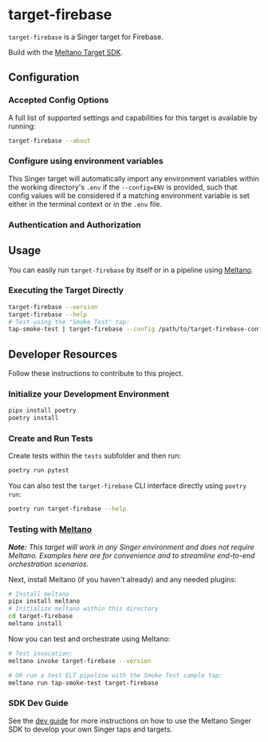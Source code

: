 # target-firebase

`target-firebase` is a Singer target for Firebase.

Build with the [Meltano Target SDK](https://sdk.meltano.com).

<!--

Developer TODO: Update the below as needed to correctly describe the install procedure. For instance, if you do not have a PyPI repo, or if you want users to directly install from your git repo, you can modify this step as appropriate.

## Installation

Install from PyPI:

```bash
pipx install target-firebase
```

Install from GitHub:

```bash
pipx install git+https://github.com/ORG_NAME/target-firebase.git@main
```

-->

## Configuration

### Accepted Config Options

<!--
Developer TODO: Provide a list of config options accepted by the target.

This section can be created by copy-pasting the CLI output from:

```
target-firebase --about --format=markdown
```
-->

A full list of supported settings and capabilities for this
target is available by running:

```bash
target-firebase --about
```

### Configure using environment variables

This Singer target will automatically import any environment variables within the working directory's
`.env` if the `--config=ENV` is provided, such that config values will be considered if a matching
environment variable is set either in the terminal context or in the `.env` file.

### Authentication and Authorization

<!--
Developer TODO: If your target requires special access on the destination system, or any special authentication requirements, provide those here.
-->

## Usage

You can easily run `target-firebase` by itself or in a pipeline using [Meltano](https://meltano.com/).

### Executing the Target Directly

```bash
target-firebase --version
target-firebase --help
# Test using the "Smoke Test" tap:
tap-smoke-test | target-firebase --config /path/to/target-firebase-config.json
```

## Developer Resources

Follow these instructions to contribute to this project.

### Initialize your Development Environment

```bash
pipx install poetry
poetry install
```

### Create and Run Tests

Create tests within the `tests` subfolder and
  then run:

```bash
poetry run pytest
```

You can also test the `target-firebase` CLI interface directly using `poetry run`:

```bash
poetry run target-firebase --help
```

### Testing with [Meltano](https://meltano.com/)

_**Note:** This target will work in any Singer environment and does not require Meltano.
Examples here are for convenience and to streamline end-to-end orchestration scenarios._

<!--
Developer TODO:
Your project comes with a custom `meltano.yml` project file already created. Open the `meltano.yml` and follow any "TODO" items listed in
the file.
-->

Next, install Meltano (if you haven't already) and any needed plugins:

```bash
# Install meltano
pipx install meltano
# Initialize meltano within this directory
cd target-firebase
meltano install
```

Now you can test and orchestrate using Meltano:

```bash
# Test invocation:
meltano invoke target-firebase --version

# OR run a test ELT pipeline with the Smoke Test sample tap:
meltano run tap-smoke-test target-firebase
```

### SDK Dev Guide

See the [dev guide](https://sdk.meltano.com/en/latest/dev_guide.html) for more instructions on how to use the Meltano Singer SDK to
develop your own Singer taps and targets.
